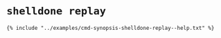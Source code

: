 # `shelldone replay`

```console
{% include "../examples/cmd-synopsis-shelldone-replay--help.txt" %}
```


